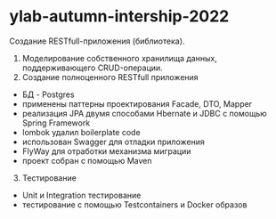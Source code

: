 # ylab-autumn-intership-2022
Создание RESTfull-приложения (библиотека).
1. Моделирование собственного хранилища данных, поддерживающего CRUD-операции.
2. Создание полноценного RESTfull приложения
- БД - Postgres
- применены паттерны проектирования Facade, DTO, Mapper
- реализация JPA двумя способами Hbernate и JDBC с помощью Spring Framework
- lombok удалил boilerplate code
- использован Swagger для отладки приложения
- FlyWay для отработки механизма миграции
- проект собран с помощью Maven
3. Тестирование
- Unit и Integration тестирование
- тестирование с помощью Testcontainers и Docker образов
